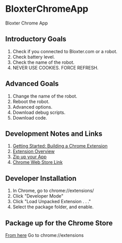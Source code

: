 # BloxterChromeApp
Bloxter Chrome App

## Introductory Goals
1.  Check if you connected to Bloxter.com or a robot.
2.  Check battery level.
3.  Check the name of the robot.
4.  NEVER USE COOKIES.  FORCE REFRESH.

## Advanced Goals
1.  Change the name of the robot.
2.  Reboot the robot.
3.  Advanced options.
4.  Download debug scripts.
5.  Download code.

## Development Notes and Links

1. [Getting Started: Building a Chrome Extension](https://developers.chrome.com/extensions/getstarted)
2. [Extension Overview](https://developers.chrome.com/extensions/overview)
3. [Zip up your App](https://developer.chrome.com/webstore/get_started_simple#step5)
4. [Chrome Web Store Link](https://chrome.google.com/webstore/developer/dashboard?authuser=1)

## Developer Installation
1. In Chrome, go to chrome://extensions/
2. Click "Developer Mode"
3. Click "Load Unpacked Extension . . ."
4. Select the package folder, and enable.

## Package up for the Chrome Store
[From here](https://developer.chrome.com/apps/packaging#creating)
Go to chrome://extensions  
